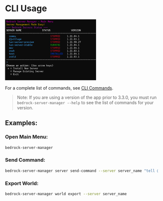 # CLI Usage

<div style="text-align: left;">
    <img src="https://raw.githubusercontent.com/DMedina559/bedrock-server-manager/main/docs/images/cli_menu.png" alt="CLI Menu" width="300" height="200">
</div>

For a complete list of commands, see [CLI Commands](../../cli.rst).

>Note: If you are using a version of the app prior to 3.3.0, you must run `bedrock-server-manager --help` to see the list of commands for your version.

## Examples:

### Open Main Menu:

```bash
bedrock-server-manager
```

### Send Command:
```bash
bedrock-server-manager server send-command --server server_name "tell @a hello"
```

### Export World:

```bash
bedrock-server-manager world export --server server_name
```
